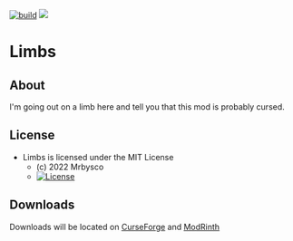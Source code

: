 [![build](https://github.com/Mrbysco/Limbs/actions/workflows/build.yml/badge.svg)](https://github.com/Mrbysco/Limbs/actions/workflows/build.yml) 
[![](http://cf.way2muchnoise.eu/versions/627878.svg)](https://www.curseforge.com/minecraft/mc-mods/limbs)

# Limbs #

## About ##
I'm going out on a limb here and tell you that this mod is probably cursed.

## License ##
* Limbs is licensed under the MIT License
  - (c) 2022 Mrbysco
  - [![License](https://img.shields.io/badge/License-MIT-red.svg?style=flat)](http://opensource.org/licenses/MIT)

## Downloads ##
Downloads will be located on [CurseForge](https://www.curseforge.com/minecraft/mc-mods/limbs) and [ModRinth](https://modrinth.com/mod/limbs)
